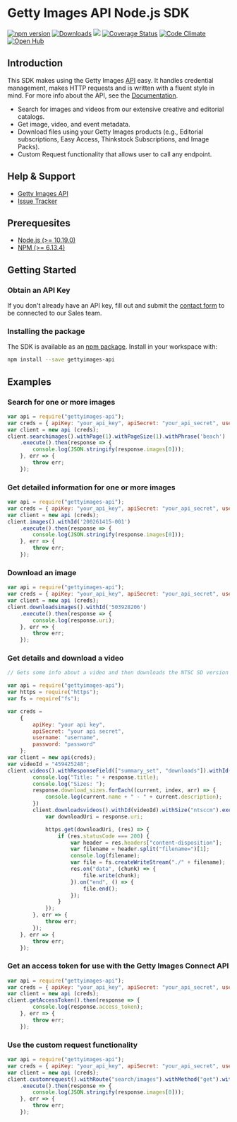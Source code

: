 # Getty Images API Node.js SDK

[![npm version](https://badge.fury.io/js/gettyimages-api.svg)](https://badge.fury.io/js/gettyimages-api)
[![Downloads](https://img.shields.io/npm/dt/gettyimages-api.svg)](http://npm-stat.com/charts.html?package=gettyimages-api)
[![](https://travis-ci.org/gettyimages/gettyimages-api_nodejs.svg?branch=master)](https://travis-ci.org/gettyimages/gettyimages-api_nodejs)
[![Coverage Status](https://coveralls.io/repos/github/gettyimages/gettyimages-api_nodejs/badge.svg)](https://coveralls.io/github/gettyimages/gettyimages-api_nodejs)
[![Code Climate](https://codeclimate.com/github/gettyimages/gettyimages-api_nodejs/badges/gpa.svg)](https://codeclimate.com/github/gettyimages/gettyimages-api_nodejs)
[![Open Hub](https://img.shields.io/badge/Open-Hub-0185CA.svg)](https://www.openhub.net/p/gettyimages-api_nodejs)

## Introduction

This SDK makes using the Getty Images [API](http://developers.gettyimages.com) easy. It handles credential management, makes HTTP requests and is written with a fluent style in mind. For more info about the API, see the [Documentation](https://developers.gettyimages.com/api/).

* Search for images and videos from our extensive creative and editorial catalogs.
* Get image, video, and event metadata.
* Download files using your Getty Images products (e.g., Editorial subscriptions, Easy Access, Thinkstock Subscriptions, and Image Packs).
* Custom Request functionality that allows user to call any endpoint.

## Help & Support

* [Getty Images API](http://developers.gettyimages.com/)
* [Issue Tracker](https://github.com/gettyimages/gettyimages-api_nodejs/issues)

## Prerequesites

* [Node.js (>= 10.19.0)](http://nodejs.org)
* [NPM (>= 6.13.4)](http://npmjs.org)

## Getting Started

### Obtain an API Key

If you don't already have an API key, fill out and submit the [contact form](http://engage.gettyimages.com/api-contact) to be connected to our Sales team.

### Installing the package
The SDK is available as an [npm package](https://www.npmjs.com/package/gettyimages-api). Install in your workspace with:

```sh
npm install --save gettyimages-api
```

## Examples

### Search for one or more images

```javascript
var api = require("gettyimages-api");
var creds = { apiKey: "your_api_key", apiSecret: "your_api_secret", username: "your_username", password: "your_password" };
var client = new api (creds);
client.searchimages().withPage(1).withPageSize(1).withPhrase('beach')
    .execute().then(response => {
        console.log(JSON.stringify(response.images[0]));
    }, err => {
        throw err;
    });

```

### Get detailed information for one or more images

```javascript
var api = require("gettyimages-api");
var creds = { apiKey: "your_api_key", apiSecret: "your_api_secret", username: "your_username", password: "your_password" };
var client = new api (creds);
client.images().withId('200261415-001')
    .execute().then(response => {
        console.log(JSON.stringify(response.images[0]));
    }, err => {
        throw err;
    });

```

### Download an image

```javascript
var api = require("gettyimages-api");
var creds = { apiKey: "your_api_key", apiSecret: "your_api_secret", username: "your_username", password: "your_password" };
var client = new api (creds);
client.downloadsimages().withId('503928206')
    .execute().then(response => {
        console.log(response.uri);
    }, err => {
        throw err;
    });

```

### Get details and download a video

```javascript
// Gets some info about a video and then downloads the NTSC SD version

var api = require("gettyimages-api");
var https = require("https");
var fs = require("fs");

var creds =
    {
        apiKey: "your api key",
        apiSecret: "your api secret",
        username: "username",
        password: "password"
    };
var client = new api(creds);
var videoId = "459425248";
client.videos().withResponseField(["summary_set", "downloads"]).withId(videoId).execute().then(response => {
        console.log("Title: " + response.title);
        console.log("Sizes: ");
        response.download_sizes.forEach((current, index, arr) => {
            console.log(current.name + " - " + current.description);
        })
        client.downloadsvideos().withId(videoId).withSize("ntsccm").execute().then(response => {
            var downloadUri = response.uri;

            https.get(downloadUri, (res) => {
                if (res.statusCode === 200) {
                    var header = res.headers["content-disposition"];
                    var filename = header.split("filename=")[1];
                    console.log(filename);
                    var file = fs.createWriteStream("./" + filename);
                    res.on("data", (chunk) => {
                        file.write(chunk);
                    }).on("end", () => {
                        file.end();
                    });
                }
            });
        }, err => {
            throw err;
        });
    }, err => {
        throw err;
    });

```

### Get an access token for use with the Getty Images Connect API

```javascript
var api = require("gettyimages-api");
var creds = { apiKey: "your_api_key", apiSecret: "your_api_secret", username: "your_username", password: "your_password" };
var client = new api (creds);
client.getAccessToken().then(response => {
        console.log(response.access_token);
    }, err => {
        throw err;
    });
```

### Use the custom request functionality

```javascript
var api = require("gettyimages-api");
var creds = { apiKey: "your_api_key", apiSecret: "your_api_secret", username: "your_username", password: "your_password" };
var client = new api (creds);
client.customrequest().withRoute("search/images").withMethod("get").withQueryParameters({"phrase": "cat", "file_types": "eps"})
    .execute().then(response => {
        console.log(JSON.stringify(response.images[0]));
    }, err => {
        throw err;
    });
```
